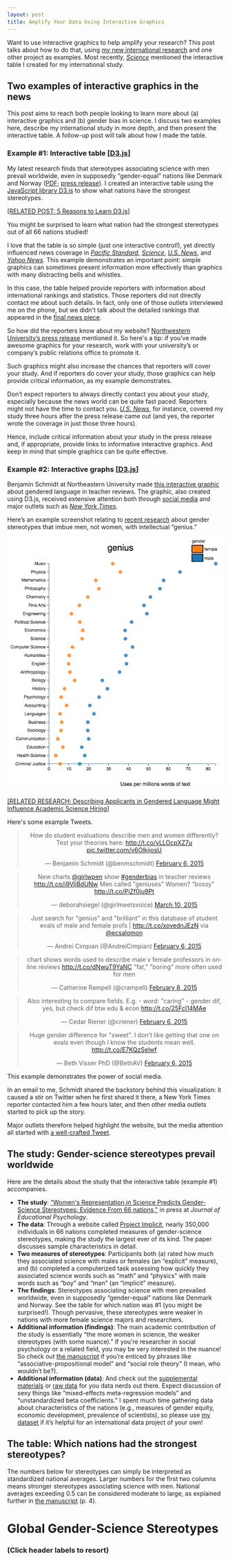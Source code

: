 ```yaml
---
layout: post
title: Amplify Your Data Using Interactive Graphics
---
```


Want to use interactive graphics to help amplify your research? This post talks about how to do that, using [my new international research](http://d-miller.github.io/assets/MillerEaglyLinn2015.pdf) and one other project as examples. Most recently, [_Science_](http://news.sciencemag.org/social-sciences/2015/05/science-still-seen-male-profession-according-international-study-gender-bias) mentioned the interactive table I created for my international study.

## Two examples of interactive graphics in the news

This post aims to reach both people looking to learn more about (a) interactive graphics and (b) gender bias in science. I discuss two examples here, describe my international study in more depth, and then present the interactive table. A follow-up post will talk about how I made the table. 

### Example #1: Interactive table [[D3.js](http://d-miller.github.io/Why-Learn-D3/)]

My latest research finds that stereotypes associating science with men prevail worldwide, even in supposedly “gender-equal” nations like Denmark and Norway ([PDF](http://d-miller.github.io/assets/MillerEaglyLinn2015.pdf); [press release](http://www.northwestern.edu/newscenter/stories/2015/05/gender-science-stereotypes-persist-across-the-world.html)). I created an interactive table using the [JavaScript library D3.js](http://d3js.org/) to show what nations have the strongest stereotypes. 

[[RELATED POST: 5 Reasons to Learn D3.js]](http://d-miller.github.io/Why-Learn-D3/)

You might be surprised to learn what nation had the strongest stereotypes out of all 66 nations studied! 

I love that the table is so simple (just one interactive control!), yet directly influenced news coverage in [_Pacific Standard_](http://www.psmag.com/health-and-behavior/when-it-comes-to-female-scientists-seeing-is-believing), [_Science_](http://news.sciencemag.org/social-sciences/2015/05/science-still-seen-male-profession-according-international-study-gender-bias), [_U.S. News_](http://www.usnews.com/news/blogs/data-mine/2015/05/18/stem-gender-stereotypes-common-across-the-world), and [_Yahoo News_](http://news.yahoo.com/gender-science-stereotype-strongest-holland-082246004.html). This example demonstrates an important point: simple graphics can sometimes present information more effectively than graphics with many distracting bells and whistles.  

In this case, the table helped provide reporters with information about international rankings and statistics. Those reporters did not directly contact me about such details. In fact, only one of those outlets interviewed me on the phone, but we didn’t talk about the detailed rankings that appeared in the [final news piece](http://news.sciencemag.org/social-sciences/2015/05/science-still-seen-male-profession-according-international-study-gender-bias).

So how did the reporters know about my website? [Northwestern University’s press release](http://www.northwestern.edu/newscenter/stories/2015/05/gender-science-stereotypes-persist-across-the-world.html) mentioned it. So here's a tip: if you’ve made awesome graphics for your research, work with your university’s or company’s public relations office to promote it.

Such graphics might also increase the chances that reporters will cover your study. And if reporters do cover your study, those graphics can help provide critical information, as my example demonstrates. 

Don’t expect reporters to always directly contact you about your study, especially because the news world can be quite fast paced. Reporters might not have the time to contact you. [_U.S. News_](http://www.usnews.com/news/blogs/data-mine/2015/05/18/stem-gender-stereotypes-common-across-the-world), for instance, covered my study three hours after the press release came out (and yes, the reporter wrote the coverage in just those three hours). 

Hence, include critical information about your study in the press release and, if appropriate, provide links to informative interactive graphics. And keep in mind that simple graphics can be quite effective. 

### Example #2: Interactive graphs [[D3.js](http://d-miller.github.io/Why-Learn-D3/)] 

Benjamin Schmidt at Northeastern University made [this interactive graphic](http://benschmidt.org/profGender/) about gendered language in teacher reviews. The graphic, also created using D3.js, received extensive attention both through [social media](https://twitter.com/benmschmidt/status/563754577359814656) and major outlets such as [_New York Times_](http://www.nytimes.com/2015/02/07/upshot/is-the-professor-bossy-or-brilliant-much-depends-on-gender.html).

Here’s an example screenshot relating to [recent research](http://www.sciencemag.org/content/347/6219/262) about gender stereotypes that imbue men, not women, with intellectual “genius.” 

<div align="center"><img src="../images/prof-gender.png" /></div>

[[RELATED RESEARCH: Describing Applicants in Gendered Language Might Influence Academic Science Hiring]](http://www.americanscientist.org/blog/pub/gendered-language-science-hiring)

Here's some example Tweets.

<div align="center">
<blockquote class="twitter-tweet" lang="en"><p lang="en" dir="ltr">How do student evaluations describe men and women differently? Test your theories here: <a href="http://t.co/yLLOcpXZ7u">http://t.co/yLLOcpXZ7u</a> <a href="http://t.co/v6OlkjiosU">pic.twitter.com/v6OlkjiosU</a></p>&mdash; Benjamin Schmidt (@benmschmidt) <a href="https://twitter.com/benmschmidt/status/563754577359814656">February 6, 2015</a></blockquote>
<script async src="//platform.twitter.com/widgets.js" charset="utf-8"></script>
</div>

<div align="center">
<blockquote class="twitter-tweet" lang="en"><p lang="en" dir="ltr">New charts <a href="https://twitter.com/girlwpen">@girlwpen</a> show <a href="https://twitter.com/hashtag/genderbias?src=hash">#genderbias</a> in teacher reviews <a href="http://t.co/i9VljBdUNw">http://t.co/i9VljBdUNw</a> Men called &quot;geniuses&quot; Women? “bossy&quot; <a href="http://t.co/PiZf0ju9Pt">http://t.co/PiZf0ju9Pt</a></p>&mdash; deborahsiegel (@girlmeetsvoice) <a href="https://twitter.com/girlmeetsvoice/status/575413471799607296">March 10, 2015</a></blockquote>
<script async src="//platform.twitter.com/widgets.js" charset="utf-8"></script>
</div>

<div align="center">
<blockquote class="twitter-tweet" lang="en"><p lang="en" dir="ltr">Just search for &quot;genius&quot; and &quot;brilliant&quot; in this database of student evals of male and female profs | <a href="http://t.co/xovednJEzN">http://t.co/xovednJEzN</a> via <a href="https://twitter.com/ecsalomon">@ecsalomon</a></p>&mdash; Andrei Cimpian (@AndreiCimpian) <a href="https://twitter.com/AndreiCimpian/status/563766644783464448">February 6, 2015</a></blockquote>
<script async src="//platform.twitter.com/widgets.js" charset="utf-8"></script>
</div>

<div align="center">
<blockquote class="twitter-tweet" lang="en"><p lang="en" dir="ltr">chart shows words used to describe male v female professors in online reviews <a href="http://t.co/dNwuT9YaNC">http://t.co/dNwuT9YaNC</a> &quot;fat,&quot; &quot;boring&quot; more often used for men</p>&mdash; Catherine Rampell (@crampell) <a href="https://twitter.com/crampell/status/564513761566806016">February 8, 2015</a></blockquote>
<script async src="//platform.twitter.com/widgets.js" charset="utf-8"></script>
</div>

<div align="center">
<blockquote class="twitter-tweet" lang="en"><p lang="en" dir="ltr">Also interesting to compare fields. E.g. - word: &quot;caring&quot; - gender dif, yes, but check dif btw edu &amp; econ <a href="http://t.co/25Fcl14MAe">http://t.co/25Fcl14MAe</a></p>&mdash; Cedar Riener (@criener) <a href="https://twitter.com/criener/status/563759767777452032">February 6, 2015</a></blockquote>
<script async src="//platform.twitter.com/widgets.js" charset="utf-8"></script>
</div>

<div align="center">
<blockquote class="twitter-tweet" lang="en"><p lang="en" dir="ltr">Huge gender difference for &quot;sweet&quot;. I don&#39;t like getting that one on evals even though I know the students mean well. <a href="http://t.co/E7KQzSelwf">http://t.co/E7KQzSelwf</a></p>&mdash; Beth Visser PhD (@BethAV) <a href="https://twitter.com/BethAV/status/563770468495556609">February 6, 2015</a></blockquote>
<script async src="//platform.twitter.com/widgets.js" charset="utf-8"></script>
</div>

This example demonstrates the power of social media. 

In an email to me, Schmidt shared the backstory behind this visualization: it caused a stir on Twitter when he first shared it there, a New York Times reporter contacted him a few hours later, and then other media outlets started to pick up the story.

Major outlets therefore helped highlight the website, but the media attention all started with [a well-crafted Tweet](https://twitter.com/benmschmidt/status/563754577359814656).

## The study: Gender-science stereotypes prevail worldwide

Here are the details about the study that the interactive table (example #1) accompanies.

* **The study**: [“Women's Representation in Science Predicts Gender-Science Stereotypes: Evidence From 66 nations,"](http://d-miller.github.io/assets/MillerEaglyLinn2015.pdf) in press at _Journal of Educational Psychology_.
*	**The data**: Through a website called [Project Implicit](https://implicit.harvard.edu/implicit/takeatest.html), nearly 350,000 individuals in 66 nations completed measures of gender-science stereotypes, making the study the largest ever of its kind. The paper discusses sample characteristics in detail. 
*	**Two measures of stereotypes**: Participants both (a) rated how much they associated science with males or females (an “explicit” measure), and (b) completed a computerized task assessing how quickly they associated science words such as “math” and “physics” with male words such as “boy” and “man” (an “implicit” measure).
*	**The findings**: Stereotypes associating science with men prevailed worldwide, even in supposedly “gender-equal” nations like Denmark and Norway. See the table for which nation was #1 (you might be surprised!). Though pervasive, these stereotypes were weaker in nations with more female science majors and researchers. 
*	**Additional information (findings)**: The main academic contribution of the study is essentially “the more women in science, the weaker stereotypes (with some nuance).” If you’re researcher in social psychology or a related field, you may be very interested in the nuance! So check out [the manuscript](http://d-miller.github.io/assets/MillerEaglyLinn2015.pdf) if you’re enticed by phrases like “associative-propositional model” and “social role theory” (I mean, who wouldn’t be?). 
*	**Additional information (data)**: And check out the [supplemental materials](http://supp.apa.org/psycarticles/supplemental/edu0000005/edu-EDU-2014-0328.SUPP.FINAL.docx) or [raw data](http://supp.apa.org/psycarticles/supplemental/edu0000005/edu-EDU-2014-0328-SupplementalDataset.xls) for you data nerds out there. Expect discussion of sexy things like “mixed-effects meta-regression models” and “unstandardized beta coefficients.” I spent much time gathering data about characteristics of the nations (e.g., measures of gender equity, economic development, prevalence of scientists), so please use [my dataset](http://supp.apa.org/psycarticles/supplemental/edu0000005/edu-EDU-2014-0328-SupplementalDataset.xls) if it’s helpful for an international data project of your own!

## The table: Which nations had the strongest stereotypes?

The numbers below for stereotypes can simply be interpreted as standardized national averages. Larger numbers for the first two columns means stronger stereotypes associating science with men. National averages exceeding 0.5 can be considered moderate to large, as explained further in [the manuscript](http://d-miller.github.io/assets/MillerEaglyLinn2015.pdf) (p. 4).

<script src="../assets/test/lib/d3.v3.min.js"></script>
<link rel="stylesheet" href="../assets/test/styles/styles.css">

<div id="table" style="padding-top: 0px;">
  <div id="titleCustom">
    <h1><strong>Global Gender-Science Stereotypes</strong></h1>
    <h3>(Click header labels to resort)</h3>
  </div>
  <div class="top25" style="text-align: center;"></div>
  <script src="../assets/test/js/top25.js"></script>
</div>
